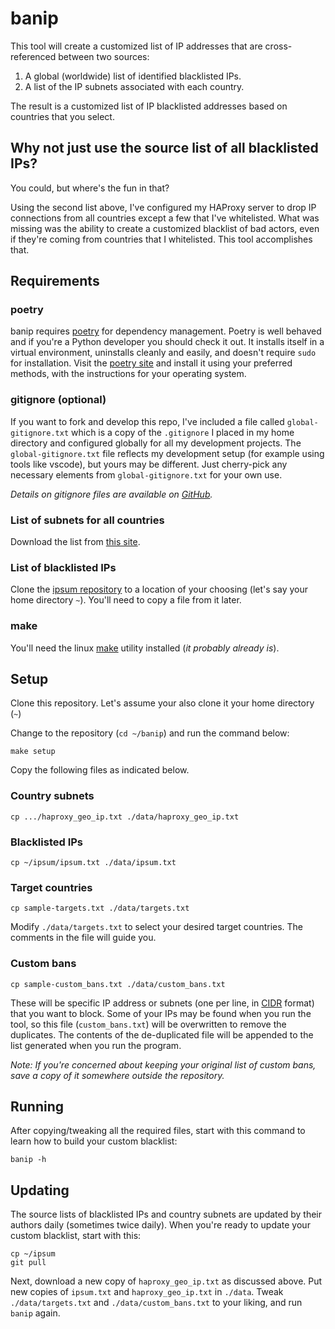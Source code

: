 # banip

This tool will create a customized list of IP addresses that are
cross-referenced between two sources:

1. A global (worldwide) list of identified blacklisted IPs.
2. A list of the IP subnets associated with each country.

The result is a customized list of IP blacklisted addresses based on
countries that you select.

## Why not just use the source list of all blacklisted IPs?

You could, but where's the fun in that?

Using the second list above, I've configured my HAProxy server to drop
IP connections from all countries except a few that I've whitelisted.
What was missing was the ability to create a customized blacklist of bad
actors, even if they're coming from countries that I whitelisted. This
tool accomplishes that.

## Requirements

### poetry

banip requires [poetry][def2] for dependency management. Poetry is well
behaved and if you're a Python developer you should check it out. It
installs itself in a virtual environment, uninstalls cleanly and easily,
and doesn't require `sudo` for installation. Visit the [poetry
site][def2] and install it using your preferred methods, with the
instructions for your operating system.

### gitignore (optional)

If you want to fork and develop this repo, I've included a file called
`global-gitignore.txt` which is a copy of the `.gitignore` I placed in
my home directory and configured globally for all my development
projects. The `global-gitignore.txt` file reflects my development setup
(for example using tools like vscode), but yours may be different. Just
cherry-pick any necessary elements from `global-gitignore.txt` for your
own use.

*Details on gitignore files are available on [GitHub][def3].*

### List of subnets for all countries

Download the list from [this site][def4].

### List of blacklisted IPs

Clone the [ipsum repository][def5] to a location of your choosing (let's
say your home directory `~`). You'll need to copy a file from it later.

### make

You'll need the linux [make][def6] utility installed (*it probably
already is*).

## Setup

Clone this repository. Let's assume your also clone it your home
directory (`~`)

Change to the repository (`cd ~/banip`) and run the command below:

```shell
make setup
```

Copy the following files as indicated below.

### Country subnets

```shell
cp .../haproxy_geo_ip.txt ./data/haproxy_geo_ip.txt
```

### Blacklisted IPs

```shell
cp ~/ipsum/ipsum.txt ./data/ipsum.txt
```

### Target countries

```shell
cp sample-targets.txt ./data/targets.txt
```

Modify `./data/targets.txt` to select your desired target countries. The
comments in the file will guide you.

### Custom bans

```shell
cp sample-custom_bans.txt ./data/custom_bans.txt
```

These will be specific IP address or subnets (one per line, in
[CIDR][def] format) that you want to block. Some of your IPs may be
found when you run the tool, so this file (`custom_bans.txt`) will be
overwritten to remove the duplicates. The contents of the de-duplicated
file will be appended to the list generated when you run the program.

*Note: If you're concerned about keeping your original list of custom
bans, save a copy of it somewhere outside the repository.*

## Running

After copying/tweaking all the required files, start with this command
to learn how to build your custom blacklist:

```shell
banip -h
```

## Updating

The source lists of blacklisted IPs and country subnets are updated by
their authors daily (sometimes twice daily). When you're ready to update
your custom blacklist, start with this:

```shell
cp ~/ipsum
git pull
```

Next, download a new copy of `haproxy_geo_ip.txt` as discussed above.
Put new copies of `ipsum.txt` and `haproxy_geo_ip.txt` in `./data`.
Tweak `./data/targets.txt` and `./data/custom_bans.txt` to your liking, and
run `banip` again.

[def]: https://aws.amazon.com/what-is/cidr/#:~:text=CIDR%20notation%20represents%20an%20IP,as%20192.168.1.0%2F22.
[def2]: https://python-poetry.org/
[def3]: https://docs.github.com/en/get-started/getting-started-with-git/ignoring-files
[def4]: https://wetmore.ca/ip/
[def5]: https://github.com/stamparm/ipsum
[def6]: https://man7.org/linux/man-pages/man1/make.1p.html
